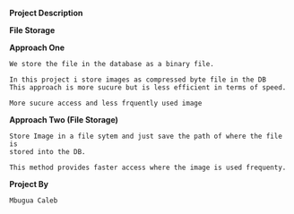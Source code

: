 **Project Description**

**File Storage**

**Approach One**

```
We store the file in the database as a binary file.

In this project i store images as compressed byte file in the DB
This approach is more sucure but is less efficient in terms of speed.

More sucure access and less frquently used image

```
**Approach Two (File Storage)**

```
Store Image in a file sytem and just save the path of where the file is
stored into the DB.

This method provides faster access where the image is used frequenty.

```
**Project By**

```
Mbugua Caleb

```